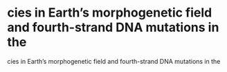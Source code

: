 # cies in Earth’s morphogenetic field and fourth-strand DNA mutations in the

cies in Earth’s morphogenetic field and fourth-strand DNA mutations in the